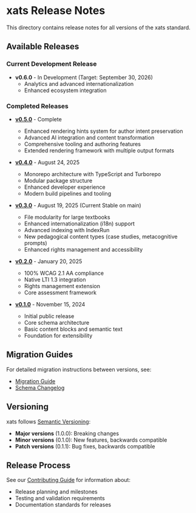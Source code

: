 # xats Release Notes

This directory contains release notes for all versions of the xats standard.

## Available Releases

### Current Development Release
- **v0.6.0** - In Development (Target: September 30, 2026)
  - Analytics and advanced internationalization
  - Enhanced ecosystem integration

### Completed Releases
- **[v0.5.0](v0.5.0.md)** - Complete
  - Enhanced rendering hints system for author intent preservation
  - Advanced AI integration and content transformation
  - Comprehensive tooling and authoring features
  - Extended rendering framework with multiple output formats

- **[v0.4.0](v0.4.0.md)** - August 24, 2025
  - Monorepo architecture with TypeScript and Turborepo
  - Modular package structure
  - Enhanced developer experience
  - Modern build pipelines and tooling

- **[v0.3.0](v0.3.0.md)** - August 19, 2025 (Current Stable on main)
  - File modularity for large textbooks
  - Enhanced internationalization (i18n) support
  - Advanced indexing with IndexRun
  - New pedagogical content types (case studies, metacognitive prompts)
  - Enhanced rights management and accessibility

- **[v0.2.0](v0.2.0.md)** - January 20, 2025
  - 100% WCAG 2.1 AA compliance
  - Native LTI 1.3 integration
  - Rights management extension
  - Core assessment framework

- **[v0.1.0](../CHANGELOG.md#010---initial-release)** - November 15, 2024
  - Initial public release
  - Core schema architecture
  - Basic content blocks and semantic text
  - Foundation for extensibility

## Migration Guides

For detailed migration instructions between versions, see:
- [Migration Guide](../guides/migration-guide.md)
- [Schema Changelog](../CHANGELOG.md)

## Versioning

xats follows [Semantic Versioning](https://semver.org/):
- **Major versions** (1.0.0): Breaking changes
- **Minor versions** (0.1.0): New features, backwards compatible
- **Patch versions** (0.1.1): Bug fixes, backwards compatible

## Release Process

See our [Contributing Guide](../../CONTRIBUTING.md) for information about:
- Release planning and milestones
- Testing and validation requirements
- Documentation standards for releases